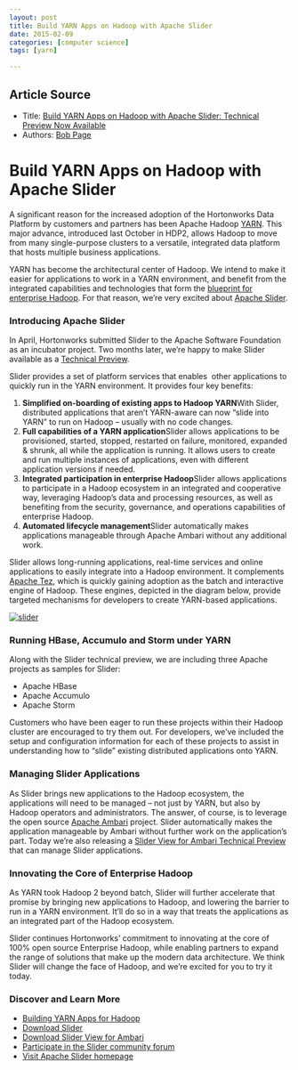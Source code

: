 ```yaml
---
layout: post
title: Build YARN Apps on Hadoop with Apache Slider
date: 2015-02-09
categories: [computer science]
tags: [yarn]

---
```


## Article Source
* Title: [Build YARN Apps on Hadoop with Apache Slider: Technical Preview Now Available](http://hortonworks.com/blog/apache-slider-technical-preview-now-available/)
* Authors: [Bob Page](http://hortonworks.com/blog/author/bpage/)



# Build YARN Apps on Hadoop with Apache Slider

A significant reason for the increased adoption of the Hortonworks Data
Platform by customers and partners has been Apache Hadoop
[YARN](http://hortonworks.com/yarn "YARN"). This major advance,
introduced last October in HDP2, allows Hadoop to move from many
single-purpose clusters to a versatile, integrated data platform that
hosts multiple business applications.

YARN has become the architectural center of Hadoop. We intend to make it
easier for applications to work in a YARN environment, and benefit from
the integrated capabilities and technologies that form the [blueprint
for enterprise Hadoop](http://hortonworks.com/hadoop/ "Blueprint"). For
that reason, we’re very excited about [Apache
Slider](http://slider.incubator.apache.org/ "Apache Slider").

### Introducing Apache Slider

In April, Hortonworks submitted Slider to the Apache Software Foundation
as an incubator project. Two months later, we’re happy to make Slider
available as a [Technical
Preview](http://public-repo-1.hortonworks.com/slider/0.30/HortonworksTechnicalPreview-Slider.pdf "Technical Preview").

Slider provides a set of platform services that enables  other
applications to quickly run in the YARN environment. It provides four
key benefits:

1.  **Simplified on-boarding of existing apps to Hadoop YARN**With
    Slider, distributed applications that aren’t YARN-aware can now
    “slide into YARN” to run on Hadoop – usually with no code changes.
2.  **Full capabilities of a YARN application**Slider allows
    applications to be provisioned, started, stopped, restarted on
    failure, monitored, expanded & shrunk, all while the application is
    running. It allows users to create and run multiple instances of
    applications, even with different application versions if needed.
3.  **Integrated participation in enterprise Hadoop**Slider allows
    applications to participate in a Hadoop ecosystem in an integrated
    and cooperative way, leveraging Hadoop’s data and processing
    resources, as well as benefiting from the security, governance, and
    operations capabilities of enterprise Hadoop.
4.  **Automated lifecycle management**Slider automatically makes
    applications manageable through Apache Ambari without any additional
    work.

Slider allows long-running applications, real-time services and online
applications to easily integrate into a Hadoop environment. It
complements [Apache
Tez](http://hortonworks.com/hadoop/tez "Apache Tez"), which is quickly
gaining adoption as the batch and interactive engine of Hadoop. These
engines, depicted in the diagram below, provide targeted mechanisms for
developers to create YARN-based applications.

[![slider](http://hortonworks.com/wp-content/uploads/2014/06/slider.png)](http://hortonworks.com/wp-content/uploads/2014/06/slider.png)

### Running HBase, Accumulo and Storm under YARN

Along with the Slider technical preview, we are including three Apache
projects as samples for Slider:

-   Apache HBase
-   Apache Accumulo
-   Apache Storm

Customers who have been eager to run these projects within their Hadoop
cluster are encouraged to try them out. For developers, we’ve included
the setup and configuration information for each of these projects to
assist in understanding how to “slide” existing distributed applications
onto YARN.

### Managing Slider Applications

As Slider brings new applications to the Hadoop ecosystem, the
applications will need to be managed – not just by YARN, but also by
Hadoop operators and administrators. The answer, of course, is to
leverage the open source [Apache
Ambari](http://ambari.apache.org/ "Apache Ambari") project. Slider
automatically makes the application manageable by Ambari without further
work on the application’s part. Today we’re also releasing a [Slider
View for Ambari Technical
Preview](http://public-repo-1.hortonworks.com/ambari/centos6/1.x/updates/1.6.1.tech/HortonworksTechnicalPreview-SliderView.pdf "Slider View")
that can manage Slider applications.

### Innovating the Core of Enterprise Hadoop

As YARN took Hadoop 2 beyond batch, Slider will further accelerate that
promise by bringing new applications to Hadoop, and lowering the barrier
to run in a YARN environment. It’ll do so in a way that treats the
applications as an integrated part of the Hadoop ecosystem.

Slider continues Hortonworks’ commitment to innovating at the core of
100% open source Enterprise Hadoop, while enabling partners to expand
the range of solutions that make up the modern data architecture. We
think Slider will change the face of Hadoop, and we’re excited for you
to try it today.

### Discover and Learn More

-   [Building YARN Apps for
    Hadoop](http://hortonworks.com/get-started/yarn/ "Build YARN Apps")
-   [Download
    Slider](http://public-repo-1.hortonworks.com/slider/0.30/HortonworksTechnicalPreview-Slider.pdf "Slider Technical Preview")
-   [Download Slider View for
    Ambari](http://public-repo-1.hortonworks.com/ambari/centos6/1.x/updates/1.6.1.tech/HortonworksTechnicalPreview-SliderView.pdf "Ambari Slider View")
-   [Participate in the Slider community
    forum](http://hortonworks.com/community/forums/forum/slider/ "Slider Community Forum")
-   [Visit Apache Slider
    homepage](http://slider.incubator.apache.org "Slider Incubator")
